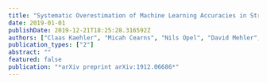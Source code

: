 ```yaml
---
title: "Systematic Overestimation of Machine Learning Accuracies in Structural Neuroimaging Studies of Depression"
date: 2019-01-01
publishDate: 2019-12-21T18:25:28.316592Z
authors: ["Claas Kaehler", "Micah Cearns", "Nils Opel", "David Mehler", "Daniel Emden", "Ramona Leenings", "Nils R. Winter", "Simon B. Eickhoff", "Tilo Kircher", "Axel Krug", "Igor Nenadic", "Volker Arolt", "Scott Clark", "Bernhard T. Baune", "Xiaoyi Jiang", "Udo Dannlowski", "Tim Hahn"]
publication_types: ["2"]
abstract: ""
featured: false
publication: "*arXiv preprint arXiv:1912.06686*"
---
```


